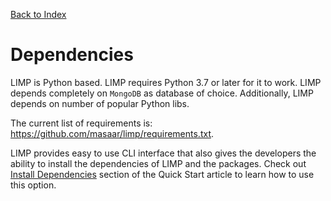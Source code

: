 [Back to Index](/README.md)

# Dependencies
LIMP is Python based. LIMP requires Python 3.7 or later for it to work. LIMP depends completely on `MongoDB` as database of choice. Additionally, LIMP depends on number of popular Python libs.

The current list of requirements is: https://github.com/masaar/limp/requirements.txt.

LIMP provides easy to use CLI interface that also gives the developers the ability to install the dependencies of LIMP and the packages. Check out [Install Dependencies](/quick-start.md#install-dependencies) section of the Quick Start article to learn how to use this option.